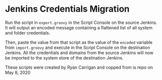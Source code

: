 # Jenkins Credentials Migration

Run the script in `export.groovy` in the Script Console on the source Jenkins. It will output an encoded message containing a flattened list of all system and folder credentials. 

Then, paste the value from that script as the value of the `encoded` variable from `import.groovy` and execute in the Script Console on the destination Jenkins. All the credentials and domains from the source Jenkins will now be imported to the system store of the destination Jenkins. 

These scripts were created by Ryan Carrigan and copped from is repo on May 8, 2020